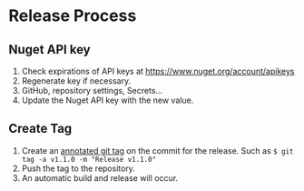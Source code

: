 # Release Process

## Nuget API key

1. Check expirations of API keys at https://www.nuget.org/account/apikeys
2. Regenerate key if necessary.
3. GitHub, repository settings, Secrets...
4. Update the Nuget API key with the new value.

## Create Tag

1. Create an [annotated git tag](https://git-scm.com/book/en/v2/Git-Basics-Tagging) on the commit for the release. Such as `$ git tag -a v1.1.0 -m "Release v1.1.0"`
2. Push the tag to the repository.
3. An automatic build and release will occur.


